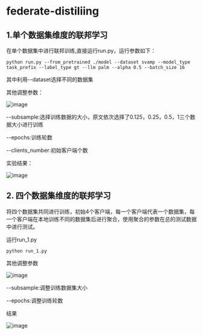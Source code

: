# federate-distiliing
## 1.单个数据集维度的联邦学习

在单个数据集中进行联邦训练,直接运行run.py，运行参数如下：

```
python run.py --from_pretrained ./model --dataset svamp --model_type task_prefix --label_type gt --llm palm --alpha 0.5 --batch_size 16
```

其中利用--dataset选择不同的数据集

其他调整参数：

![image](https://github.com/panker123/federate-distiliing/assets/56550368/4bb90b4f-3274-4e78-84af-a25761109a38)


--subsample:选择训练数据的大小，原文依次选择了0.125，0.25，0.5，1三个数据大小进行训练

--epochs:训练轮数

--clients_number:初始客户端个数



实验结果：

![image](https://github.com/panker123/federate-distiliing/assets/56550368/6791f557-c886-4d42-958e-e63709b3cfa8)




## 2. 四个数据集维度的联邦学习

将四个数据集共同进行训练，初始4个客户端，每一个客户端代表一个数据集，每一个客户端在本地训练不同的数据集后进行聚合，使用聚合的参数在总的测试数据中进行测试。

运行run_1.py

```
python run_1.py
```

其他调整参数

![image](https://github.com/panker123/federate-distiliing/assets/56550368/6067aaca-cb9f-4192-8562-d7cf7e0a862a)



--subsample:调整训练数据集大小

--epochs:调整训练轮数



结果

![image](https://github.com/panker123/federate-distiliing/assets/56550368/f0727798-9bd6-4c89-b13b-b9bc939b1789)


